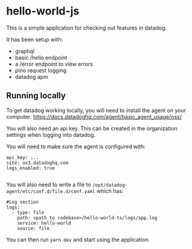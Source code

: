 # hello-world-js

This is a simple application for checking out features in datadog.

It has been setup with:

- graphql
- basic /hello endpoint
- a /error endpoint to view errors
- pino request logging
- datadog apm

## Running locally

To get datadog working locally, you will need to install the agent on your computer: https://docs.datadoghq.com/agent/basic_agent_usage/osx/

You will also need an api key. This can be created in the organization settings when logging into datadog.

You will need to make sure the agent is configured with:

```
api_key: ...
site: us3.datadoghq.com
logs_enabled: true


```

You will also need to write a file to `/opt/datadog-agent/etc/conf.d/file.d/conf.yaml` which has:

```
#Log section
logs:
  - type: file
    path: <path to codebase>/hello-world-ts/logs/app.log
    service: hello-world
    source: file
```

You can then run `yarn dev` and start using the application.
